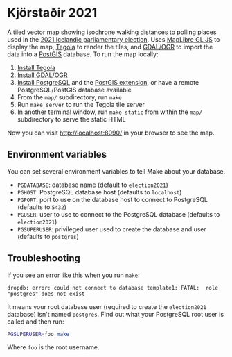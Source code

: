 # Kjörstaðir 2021

A tiled vector map showing isochrone walking distances to polling places used in the [2021 Icelandic parliamentary election](https://en.wikipedia.org/wiki/2021_Icelandic_parliamentary_election). Uses [MapLibre GL JS](https://maplibre.org/maplibre-gl-js-docs/api/) to display the map, [Tegola](https://tegola.io/) to render the tiles, and [GDAL/OGR](https://gdal.org/) to import the data into a [PostGIS](https://postgis.net/) database. To run the map locally:

1. [Install Tegola](https://tegola.io/documentation/getting-started/#1-download-tegola)
2. [Install GDAL/OGR](https://ljvmiranda921.github.io/notebook/2019/04/13/install-gdal/)
3. [Install PostgreSQL](https://www.postgresqltutorial.com/install-postgresql/) and the [PostGIS extension](https://postgis.net/docs/postgis_installation.html), or have a remote PostgreSQL/PostGIS database available
4. From the `map/` subdirectory, run `make`
5. Run `make server` to run the Tegola tile server
6. In another terminal window, run `make static` from within the `map/` subdirectory to serve the static HTML

Now you can visit <http://localhost:8090/> in your browser to see the map.

## Environment variables

You can set several environment variables to tell Make about your database.

- `PGDATABASE`: database name (default to `election2021`)
- `PGHOST`: PostgreSQL database host (defaults to `localhost`)
- `PGPORT`: port to use on the database host to connect to PostgreSQL (defaults to `5432`)
- `PGUSER`: user to use to connect to the PostgreSQL database (defaults to `election2021`)
- `PGSUPERUSER`: privileged user used to create the database and user (defaults to `postgres`)

## Troubleshooting

If you see an error like this when you run `make`:

```
dropdb: error: could not connect to database template1: FATAL:  role "postgres" does not exist
```

It means your root database user (required to create the `election2021` database) isn't named `postgres`. Find out what your PostgreSQL root user is called and then run:

```sh
PGSUPERUSER=foo make
```

Where `foo` is the root username.

